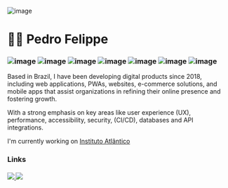 

![image](https://media.licdn.com/dms/image/D4D16AQH4Dj0P6B_TMg/profile-displaybackgroundimage-shrink_350_1400/0/1700569636859?e=1709164800&v=beta&t=d91vUA313GI9jMDZInf5IDPNJimFPiHoA-0Dt79GouI)

<h1 align='left'>🧙‍♂‍ Pedro Felippe</h1> 

<h3 align='left'>
  
![image](https://img.shields.io/badge/TypeScript-007ACC?style=for-the-badge&logo=typescript&logoColor=white)
![image](https://img.shields.io/badge/Node.js-339933?style=for-the-badge&logo=nodedotjs&logoColor=white)
![image](https://img.shields.io/badge/React-20232A?style=for-the-badge&logo=react&logoColor=61DAFB)
![image](https://img.shields.io/badge/next.js-000000?style=for-the-badge&logo=nextdotjs&logoColor=white)
![image](https://img.shields.io/badge/Tailwind_CSS-38B2AC?style=for-the-badge&logo=tailwind-css&logoColor=white)
![image](https://img.shields.io/badge/Docker-2CA5E0?style=for-the-badge&logo=docker&logoColor=white)
![image](https://img.shields.io/badge/GIT-E44C30?style=for-the-badge&logo=git&logoColor=white)

</h3>

Based in Brazil, I have been developing digital products since 2018, including web applications, PWAs, websites, e-commerce solutions, and mobile apps that assist organizations in refining their online presence and fostering growth. 

With a strong emphasis on key areas like user experience (UX), performance, accessibility, security, (CI/CD), databases and API integrations.

I'm currently working on [Instituto Atlântico](http://www.atlantico.com.br/)




### Links

<h4 align='left'>

  <a href="https://www.pedrofelippe.site">
    <img src="https://img.shields.io/badge/website-000000?style=for-the-badge&logo=About.me&logoColor=white" />
  </a>
    <a href="https://www.linkedin.com/in/pedro-felippe/">
    <img src="https://img.shields.io/badge/linkedin-%230077B5.svg?&style=for-the-badge&logo=linkedin&logoColor=white" />
  </a>
</h4>
